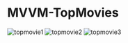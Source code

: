 # MVVM-TopMovies

![topmovie1](https://user-images.githubusercontent.com/116960960/199540352-07030bd1-efc0-4833-95d8-666f7e5fe504.png)
![topmovie2](https://user-images.githubusercontent.com/116960960/199540398-bafed054-92d7-46d2-9a59-e649b7b894f0.png)
![topmovie3](https://user-images.githubusercontent.com/116960960/199540426-0c93e72a-9388-4210-bc13-f74074673584.png)

